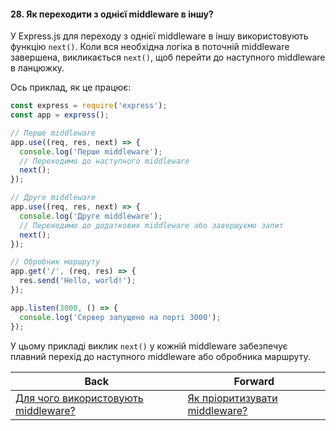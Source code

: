 #### 28. Як переходити з однієї middleware в іншу?

У Express.js для переходу з однієї middleware в іншу використовують функцію `next()`. Коли вся необхідна логіка в поточній middleware завершена, викликається `next()`, щоб перейти до наступного middleware в ланцюжку. 

Ось приклад, як це працює:

```javascript
const express = require('express');
const app = express();

// Перше middleware
app.use((req, res, next) => {
  console.log('Перше middleware');
  // Переходимо до наступного middleware
  next();
});

// Друге middleware
app.use((req, res, next) => {
  console.log('Друге middleware');
  // Переходимо до додаткових middleware або завершуємо запит
  next();
});

// Обробник маршруту
app.get('/', (req, res) => {
  res.send('Hello, world!');
});

app.listen(3000, () => {
  console.log('Сервер запущено на порті 3000');
});
```

У цьому прикладі виклик `next()` у кожній middleware забезпечує плавний перехід до наступного middleware або обробника маршруту.

| Back | Forward |
|---|---|
| [Для чого використовують middleware?](/ua/junior/expressjs/to-what-use-are-middleware-used.md)  | [Як пріоритизувати middleware?](/ua/junior/expressjs/how-to-prioritize-middleware.md) |